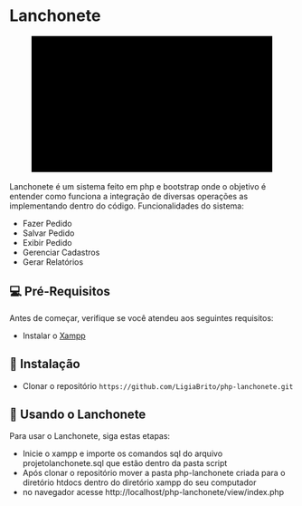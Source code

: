 # Lanchonete
<p align="center">
  <img src=preview-lanchonete.gif>
</p>

Lanchonete é um sistema feito em php e bootstrap onde o objetivo é entender como funciona a integração de diversas operações as implementando dentro do código.
Funcionalidades do sistema:
- Fazer Pedido
- Salvar Pedido
- Exibir Pedido
- Gerenciar Cadastros
- Gerar Relatórios

## :computer: Pré-Requisitos
Antes de começar, verifique se você atendeu aos seguintes requisitos:
- Instalar o [Xampp](https://www.apachefriends.org/download.html)

## :rocket: Instalação
- Clonar o repositório `https://github.com/LigiaBrito/php-lanchonete.git`

## :star2: Usando o Lanchonete
Para usar o Lanchonete, siga estas etapas:
- Inicie o xampp e importe os comandos sql do arquivo projetolanchonete.sql que estão dentro da pasta script
- Após clonar o repositório mover a pasta php-lanchonete criada para o diretório htdocs dentro do diretório xampp do seu computador 
- no navegador acesse http://localhost/php-lanchonete/view/index.php
